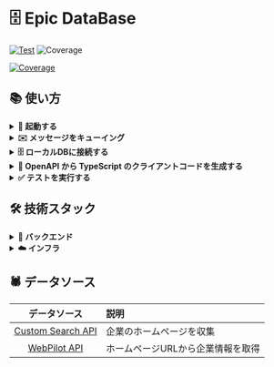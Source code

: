 # 🗄 Epic DataBase

<a href="https://github.com/gtaiyou24/epic-database/actions/workflows/test.yml" target="_blank"><img src="https://github.com/gtaiyou24/epic-database/actions/workflows/test.yml/badge.svg" alt="Test"></a>
<img src="https://img.shields.io/endpoint?url=https://gist.githubusercontent.com/gtaiyou24/c669f036cc2d247a212d766ae6c5df85/raw/pytest-coverage-comment.json" alt="Coverage">

<!-- https://zenn.dev/u_not/articles/a27fb7264b3ea7 -->

<a href="https://coverage-badge.samuelcolvin.workers.dev/redirect/gtaiyou24/epic-database" target="_blank"><img src="https://coverage-badge.samuelcolvin.workers.dev/gtaiyou24/epic-database.svg" alt="Coverage"></a>

## 📚 使い方
<details><summary><b>🏃 起動する</b></summary>

```bash
docker-compose up --build
```

</details>

<details><summary><b>✉️ メッセージをキューイング</b></summary>

```bash
# キューの一覧を表示
$ aws sqs list-queues --endpoint-url http://localhost:4566

# メッセージを作成
$ aws sqs send-message \
    --queue-url http://localhost:4566/000000000000/financial-market \
    --endpoint-url http://localhost:4566 \
    --message-body '{
    "notification_id": 1, 
    "event": {
      "isin_code": "JP90C000GKC6", 
      "ita_code": "03311187",  
      "name": "eMAXIS Slim米国株式(S&P500)",
      "asset_type": "STOCK", 
      "management_type": "INDEX", 
      "destination": "NORTH_AMERICA", 
      "trade_types": [
        "NISA_TSUMITATE", 
        "NISA_SEITYOU", 
        "OPEN_END"
      ]
    },
    "occurred_on": "2024-03-05 15:19:24", 
    "event_type": "ProductCrawled.1", 
    "version": 1,
    "producer_name": "epic-crawler"
  }
'

# キューイングされたメッセージを表示
$ aws sqs receive-message \
    --queue-url http://localhost:4566/000000000000/financial-market \
    --endpoint-url http://localhost:4566
```

</details>

<details><summary><b>🗄️ ローカルDBに接続する</b></summary>

|   データベース   | 保存しているデータ                               | 接続コマンド                                                                        |
|:----------:|:----------------------------------------|:------------------------------------------------------------------------------|
|   Redis    | ログイン時に発行されるアクセストークン、リフレッシュトークンを保存しています。 | `redis-cli -p 6379`                                                           | 
| PostgreSQL | 万が一 KVS のデータが失われた時に復元できるようにするためのデータ     | <pre>mysql -h 127.0.0.1 -P 3306 -u user -p <br /># Enter password: pass</pre> |

</details>

<details><summary><b>🔌 OpenAPI から TypeScript のクライアントコードを生成する</b></summary>

```bash
npm run generate-client
```

利用しているパッケージは「[openapi-typescript | OpenAPI TypeScript](https://openapi-ts.pages.dev/introduction)」です。

</details>

<details><summary><b>✅ テストを実行する</b></summary>

バックエンド(FastAPI)のテストを実行する場合は、下記のコマンドを実行してください。
```bash
# テスト実行に必要なライブラリをインストール
pip install -r test/requirements.txt

# テストを実行
pytest -v ./test
```

</details>

## 🛠️ 技術スタック
<details><summary><b>🔨 バックエンド</b></summary>

- ⚙️ 開発言語: Python 3.12
- ⚡️ フレームワーク: [FastAPI](https://fastapi.tiangolo.com/)
- ✍️ 設計手法: [DDD(ドメイン駆動設計)](https://amzn.to/4gjk6AQ)
- 🧰 ライブラリ:
    - 💾 [SQLAlchemy](https://www.sqlalchemy.org/) : Python SQL DataBase interactions (ORM).
    - ✅ [PyTest](https://docs.pytest.org/en/stable/) : Python test.
    - 🔈️ [slf4py](https://pypi.org/project/slf4py/) : Logging.
    - 🔀 [di4injector](https://pypi.org/project/di4injector/) : DI injection.
- 💾️ DB: MySQL / Redis
- 🔌 クライアント連携: RESTful API
- 🚀 CI: [GitHub Actions](https://docs.github.com/ja/actions)
- 📃 Doc: Markdown / [Mermaid](https://mermaid.js.org/)

</details>

<details><summary><b>☁️ インフラ</b></summary>

- ☁️ クラウドサービス:
    - Compute: GCP Cloud Run
    - DB: [Neon](https://neon.tech/) / [Upstash](https://upstash.com/)
- 🌍️ IaC: [Terraform](https://www.terraform.io/)
- 🐋 DevOps: [Docker Compose](https://www.docker.com)
- 🚨 エラー/ログ監視ツール: [Sentry](https://sentry.io/welcome/) / [New Relic](https://newrelic.com/jp)
- 📧 メールサービス: Gmail / SendGrid

</details>

## 🕷️ データソース

| データソース | 説明                 |
|:----------:|:-------------------|
| [Custom Search API](https://console.cloud.google.com/apis/library/customsearch.googleapis.com?hl=ja&pli=1&project=mento-staging2) | 企業のホームページを収集       |
| [WebPilot API](https://www.webpilot.ai/contact/) | ホームページURLから企業情報を取得 |

